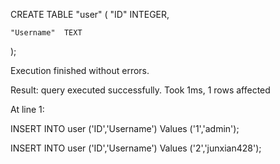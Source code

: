 CREATE TABLE "user" (
	"ID"	INTEGER,

	"Username"	TEXT

);

Execution finished without errors.

Result: query executed successfully. Took 1ms, 1 rows affected

At line 1:

INSERT INTO user ('ID','Username') Values ('1','admin');

INSERT INTO user ('ID','Username') Values ('2','junxian428');